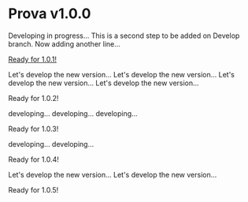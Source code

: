 # Prova v1.0.0
Developing in progress...
This is a second step to be added on Develop branch.
Now adding another line...

[Ready for 1.0.1!](#ready_for_1_0_1)

Let's develop the new version...
Let's develop the new version...
Let's develop the new version...
Let's develop the new version...

Ready for 1.0.2!

developing...
developing...
developing...

Ready for 1.0.3!

developing...
developing...

Ready for 1.0.4!

Let's develop the new version...
Let's develop the new version...

Ready for 1.0.5!
